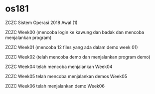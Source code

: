 # os181
ZCZC Sistem Operasi 2018 Awal (1)

ZCZC Week00 (mencoba login ke kawung dan badak dan mencoba menjalankan program)

ZCZC Week01 (mencoba 12 files yang ada dalam demo week 01)

ZCZC Week02 (telah mencoba demo dan menjalankan program demo)

ZCZC Week04 telah mencoba menjalankan Week04

ZCZC Week05 telah mencoba menjalankan demos Week05

ZCZC Week06 telah menjalankan demo Week06
